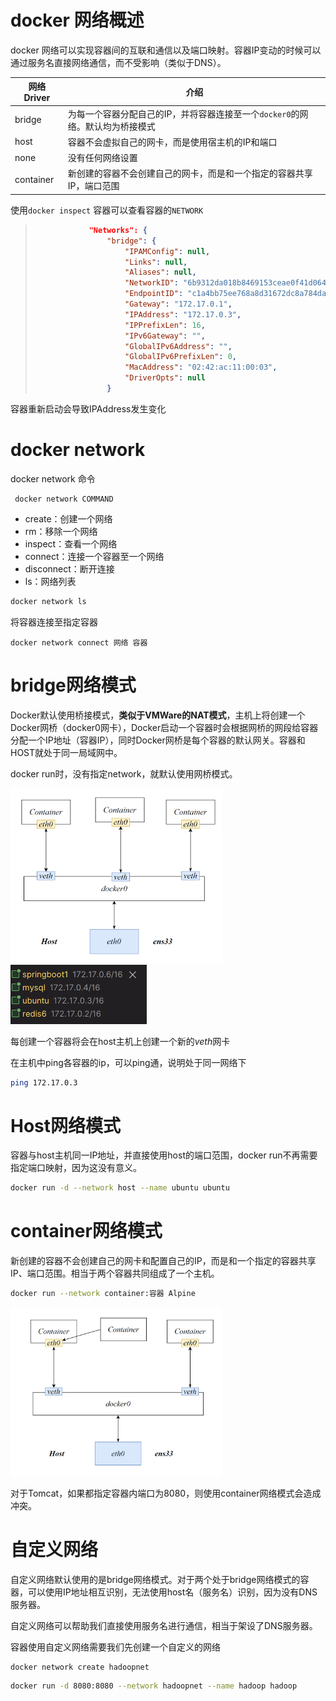 # docker 网络概述

docker 网络可以实现容器间的互联和通信以及端口映射。容器IP变动的时候可以通过服务名直接网络通信，而不受影响（类似于DNS）。

| 网络 Driver | 介绍                                                         |
| ----------- | ------------------------------------------------------------ |
| bridge      | 为每一个容器分配自己的IP，并将容器连接至一个`docker0`的网络。默认均为桥接模式 |
| host        | 容器不会虚拟自己的网卡，而是使用宿主机的IP和端口             |
| none        | 没有任何网络设置                                             |
| container   | 新创建的容器不会创建自己的网卡，而是和一个指定的容器共享IP，端口范围 |

使用`docker inspect` 容器可以查看容器的`NETWORK`

> ```json
>             "Networks": {
>                 "bridge": {
>                     "IPAMConfig": null,
>                     "Links": null,
>                     "Aliases": null,
>                     "NetworkID": "6b9312da018b8469153ceae0f41d064edee01837245ef0964f5f9129087f6efe",
>                     "EndpointID": "c1a4bb75ee768a8d31672dc8a784da7d414baa5bedff87d0244a8aa94b550738",
>                     "Gateway": "172.17.0.1",
>                     "IPAddress": "172.17.0.3",
>                     "IPPrefixLen": 16,
>                     "IPv6Gateway": "",
>                     "GlobalIPv6Address": "",
>                     "GlobalIPv6PrefixLen": 0,
>                     "MacAddress": "02:42:ac:11:00:03",
>                     "DriverOpts": null
>                 }
> 
> ```

容器重新启动会导致IPAddress发生变化

# docker network

docker network 命令

```
 docker network COMMAND
```

- create：创建一个网络
- rm：移除一个网络
- inspect：查看一个网络
- connect：连接一个容器至一个网络
- disconnect：断开连接
- ls：网络列表

```sh
docker network ls
```
将容器连接至指定容器
```
docker network connect 网络 容器
```



# bridge网络模式

Docker默认使用桥接模式，**类似于VMWare的NAT模式**，主机上将创建一个Docker网桥（docker0网卡），Docker启动一个容器时会根据网桥的网段给容器分配一个IP地址（容器IP），同时Docker网桥是每个容器的默认网关。容器和HOST就处于同一局域网中。

docker run时，没有指定network，就默认使用网桥模式。

<img src="assets/image-20231007212943837.png" alt="image-20231007212943837" style="zoom:33%;" />

<img src="assets/image-20231007213653393.png" alt="image-20231007213653393" style="zoom: 50%;" />

每创建一个容器将会在host主机上创建一个新的$veth$网卡

在主机中ping各容器的ip，可以ping通，说明处于同一网络下

```sh
ping 172.17.0.3
```

# Host网络模式

容器与host主机同一IP地址，并直接使用host的端口范围，docker run不再需要指定端口映射，因为这没有意义。

```sh
docker run -d --network host --name ubuntu ubuntu
```

# container网络模式

新创建的容器不会创建自己的网卡和配置自己的IP，而是和一个指定的容器共享IP、端口范围。相当于两个容器共同组成了一个主机。

```sh
docker run --network container:容器 Alpine
```

<img src="assets/image-20231008101524005.png" alt="image-20231008101524005" style="zoom:33%;" />

对于Tomcat，如果都指定容器内端口为8080，则使用container网络模式会造成冲突。

# 自定义网络

自定义网络默认使用的是bridge网络模式。对于两个处于bridge网络模式的容器，可以使用IP地址相互识别，无法使用host名（服务名）识别，因为没有DNS服务器。

自定义网络可以帮助我们直接使用服务名进行通信，相当于架设了DNS服务器。

容器使用自定义网络需要我们先创建一个自定义的网络

```sh
docker network create hadoopnet
```

```sh
docker run -d 8080:8080 --network hadoopnet --name hadoop hadoop
```

